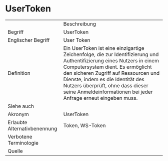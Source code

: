 # UserToken

<link-summary rel="summary"/>
<card-summary rel="summary"/>
<web-summary rel="summary"/>


<table>
    <tr>
        <td></td>
        <td>Beschreibung</td>
    </tr>
    <tr>
        <td>Begriff</td>
        <td>UserToken</td>
    </tr>
    <tr>
        <td>Englischer Begriff</td>
        <td>User Token</td>
    </tr>
    <tr>
        <td>Definition</td>
        <td id="summary" >Ein UserToken ist eine einzigartige Zeichenfolge, die zur Identifizierung und Authentifizierung eines Nutzers in einem Computersystem dient. Es ermöglicht den sicheren Zugriff auf Ressourcen und Dienste, indem es die Identität des Nutzers überprüft, ohne dass dieser seine Anmeldeinformationen bei jeder Anfrage erneut eingeben muss.</td>
    </tr>  
    <tr>
        <td>Siehe auch</td>
        <td></td>
    </tr>
    <tr>
        <td>Akronym</td>
        <td>UserToken</td>
    </tr>
   <tr>
        <td>Erlaubte Alternativbenennung</td>
        <td>Token, WS-Token</td>
    </tr>
   <tr>
        <td>Verbotene Terminologie</td>
        <td></td>
    </tr>
   <tr>
        <td>Quelle</td>
        <td></td>
    </tr>
</table>